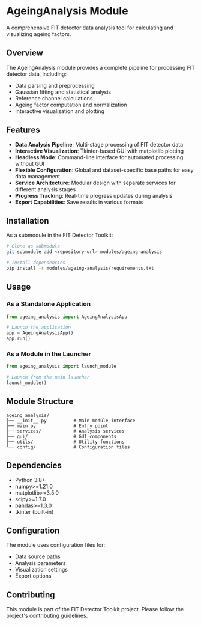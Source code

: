 # AgeingAnalysis Module

A comprehensive FIT detector data analysis tool for calculating and visualizing ageing factors.

## Overview

The AgeingAnalysis module provides a complete pipeline for processing FIT detector data, including:
- Data parsing and preprocessing
- Gaussian fitting and statistical analysis
- Reference channel calculations
- Ageing factor computation and normalization
- Interactive visualization and plotting

## Features

- **Data Analysis Pipeline**: Multi-stage processing of FIT detector data
- **Interactive Visualization**: Tkinter-based GUI with matplotlib plotting
- **Headless Mode**: Command-line interface for automated processing without GUI
- **Flexible Configuration**: Global and dataset-specific base paths for easy data management
- **Service Architecture**: Modular design with separate services for different analysis stages
- **Progress Tracking**: Real-time progress updates during analysis
- **Export Capabilities**: Save results in various formats

## Installation

As a submodule in the FIT Detector Toolkit:

```bash
# Clone as submodule
git submodule add <repository-url> modules/ageing-analysis

# Install dependencies
pip install -r modules/ageing-analysis/requirements.txt
```

## Usage

### As a Standalone Application

```python
from ageing_analysis import AgeingAnalysisApp

# Launch the application
app = AgeingAnalysisApp()
app.run()
```

### As a Module in the Launcher

```python
from ageing_analysis import launch_module

# Launch from the main launcher
launch_module()
```

## Module Structure

```
ageing_analysis/
├── __init__.py          # Main module interface
├── main.py              # Entry point
├── services/            # Analysis services
├── gui/                 # GUI components
├── utils/               # Utility functions
└── config/              # Configuration files
```

## Dependencies

- Python 3.8+
- numpy>=1.21.0
- matplotlib>=3.5.0
- scipy>=1.7.0
- pandas>=1.3.0
- tkinter (built-in)

## Configuration

The module uses configuration files for:
- Data source paths
- Analysis parameters
- Visualization settings
- Export options

## Contributing

This module is part of the FIT Detector Toolkit project. Please follow the project's contributing guidelines.

